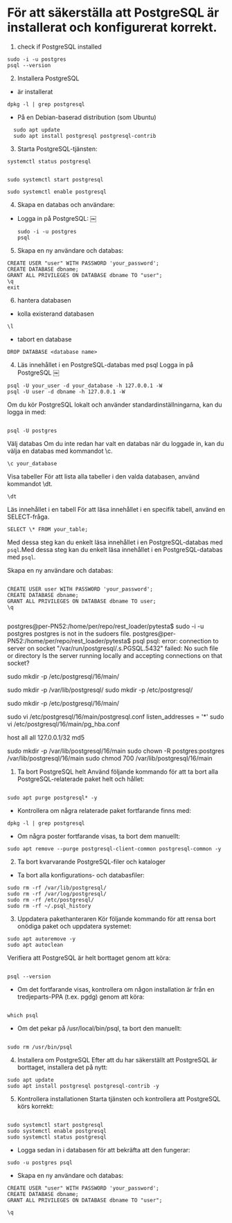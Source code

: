 # För att säkerställa att PostgreSQL är installerat och konfigurerat korrekt.

1. check if PostgreSQL installed

```
sudo -i -u postgres
psql --version
```

2. Installera PostgreSQL

- är installerat

```
dpkg -l | grep postgresql
```

- På en Debian-baserad distribution (som Ubuntu)

```
  sudo apt update
  sudo apt install postgresql postgresql-contrib

```

3. Starta PostgreSQL-tjänsten:

```
systemctl status postgresql


sudo systemctl start postgresql

sudo systemctl enable postgresql

```

4. Skapa en databas och användare:

- Logga in på PostgreSQL:
  ￼
  ```
  sudo -i -u postgres
  psql
  ```

5. Skapa en ny användare och databas:

```
CREATE USER "user" WITH PASSWORD 'your_password';
CREATE DATABASE dbname;
GRANT ALL PRIVILEGES ON DATABASE dbname TO "user";
\q
exit
```

6. hantera databasen

- kolla existerand databasen

```
\l
```

- tabort en database

```
DROP DATABASE <database name>
```

4. Läs innehållet i en PostgreSQL-databas med psql
   Logga in på PostgreSQL
   ￼

```
psql -U your_user -d your_database -h 127.0.0.1 -W
psql -U user -d dbname -h 127.0.0.1 -W

```

Om du kör PostgreSQL lokalt och använder standardinställningarna, kan du logga in med:

```

psql -U postgres
```

Välj databas
Om du inte redan har valt en databas när du loggade in, kan du välja en databas med kommandot \c.

```
\c your_database

```

Visa tabeller
För att lista alla tabeller i den valda databasen, använd kommandot \dt.

```
\dt
```

Läs innehållet i en tabell
För att läsa innehållet i en specifik tabell, använd en SELECT-fråga.

```
SELECT \* FROM your_table;
```

Med dessa steg kan du enkelt läsa innehållet i en PostgreSQL-databas med `psql`.Med dessa steg kan du enkelt läsa innehållet i en PostgreSQL-databas med `psql`.

Skapa en ny användare och databas:

```

CREATE USER user WITH PASSWORD 'your_password';
CREATE DATABASE dbname;
GRANT ALL PRIVILEGES ON DATABASE dbname TO user;
\q
```

```

```

postgres@per-PN52:/home/per/repo/rest_loader/pytesta$ sudo -i -u postgres
postgres is not in the sudoers file.
postgres@per-PN52:/home/per/repo/rest_loader/pytesta$ psql
psql: error: connection to server on socket "/var/run/postgresql/.s.PGSQL.5432" failed: No such file or directory
Is the server running locally and accepting connections on that socket?

sudo mkdir -p /etc/postgresql/16/main/

sudo mkdir -p /var/lib/postgresql/
sudo mkdir -p /etc/postgresql/

sudo mkdir -p /etc/postgresql/16/main/

sudo vi /etc/postgresql/16/main/postgresql.conf
listen_addresses = '\*'
sudo vi /etc/postgresql/16/main/pg_hba.conf

host all all 127.0.0.1/32 md5

sudo mkdir -p /var/lib/postgresql/16/main
sudo chown -R postgres:postgres /var/lib/postgresql/16/main
sudo chmod 700 /var/lib/postgresql/16/main

1. Ta bort PostgreSQL helt
   Använd följande kommando för att ta bort alla PostgreSQL-relaterade paket helt och hållet:

```

sudo apt purge postgresql* -y
```

- Kontrollera om några relaterade paket fortfarande finns med:

```
dpkg -l | grep postgresql
```

- Om några poster fortfarande visas, ta bort dem manuellt:

```
sudo apt remove --purge postgresql-client-common postgresql-common -y
```

2. Ta bort kvarvarande PostgreSQL-filer och kataloger

- Ta bort alla konfigurations- och databasfiler:

```
sudo rm -rf /var/lib/postgresql/
sudo rm -rf /var/log/postgresql/
sudo rm -rf /etc/postgresql/
sudo rm -rf ~/.psql_history
```

3. Uppdatera pakethanteraren
   Kör följande kommando för att rensa bort onödiga paket och uppdatera systemet:

```
sudo apt autoremove -y
sudo apt autoclean
```

Verifiera att PostgreSQL är helt borttaget genom att köra:

```

psql --version
```

- Om det fortfarande visas, kontrollera om någon installation är från en tredjeparts-PPA (t.ex. pgdg) genom att köra:

```

which psql
```

- Om det pekar på /usr/local/bin/psql, ta bort den manuellt:

```

sudo rm /usr/bin/psql
```

4. Installera om PostgreSQL
   Efter att du har säkerställt att PostgreSQL är borttaget, installera det på nytt:

```
sudo apt update
sudo apt install postgresql postgresql-contrib -y
```

5. Kontrollera installationen
   Starta tjänsten och kontrollera att PostgreSQL körs korrekt:

```

sudo systemctl start postgresql
sudo systemctl enable postgresql
sudo systemctl status postgresql

```

- Logga sedan in i databasen för att bekräfta att den fungerar:

```
sudo -u postgres psql
```

- Skapa en ny användare och databas:

```
CREATE USER "user" WITH PASSWORD 'your_password';
CREATE DATABASE dbname;
GRANT ALL PRIVILEGES ON DATABASE dbname TO "user";

\q
```

